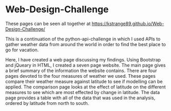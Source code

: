 # Web-Design-Challenge

These pages can be seen all together at https://kstrange89.github.io/Web-Design-Challenge/

This is a continuation of the python-api-challenge in which I used APIs to gather weather data from around the world in order to find the best place to go for vacation.

Here, I have created a web page discussing my findings. Using Bootstrap and jQueary in HTML, I created a seven page website.
The main page gives a brief summary of the information the website contains.
There are four pages devoted to the four measures of weather we used. These pages compare their weather measure against latitude to see if modelling can be applied.
The comparison page looks at the effect of latitude on the different measures to see which are most effected by change in latitude.
The data page provides a table with all of the data that was used in the analysis, ordered by latitude from north to south.